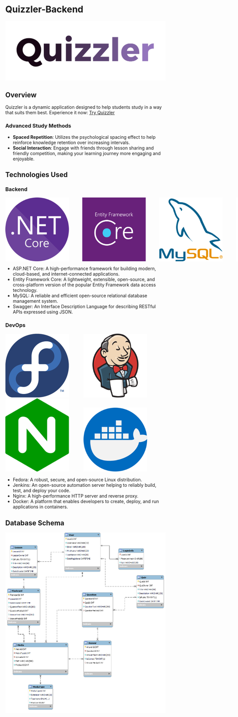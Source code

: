 <h1>Quizzler-Backend</h1>

<img src="media/quizzler.png" alt="Quizzler Logo">

<h2>Overview</h2>
<p>Quizzler is a dynamic application designed to help students study in a way that suits them best. Experience it now: <a href="https://quizzler-app.vercel.app/">Try Quizzler</a></p>

<h3>Advanced Study Methods</h3>
<ul>
  <li><strong>Spaced Repetition</strong>: Utilizes the psychological spacing effect to help reinforce knowledge retention over increasing intervals.</li>
  <li><strong>Social Interaction</strong>: Engage with friends through lesson sharing and friendly competition, making your learning journey more engaging and enjoyable.</li>
</ul>

<h2>Technologies Used</h2>
<h3>Backend</h3>
<div style="display: flex;">
  <img src="media/aspnetcore.png" width="200px" alt="ASP.NET Icon">&emsp;&emsp;&emsp;
  <img src="media/frameworkcore.png" width="200px" alt="Entity Framework Core Icon">&emsp;&emsp;&emsp;
  <img src="media/mysql.png" width="200px" alt="MySQL Icon">&emsp;&emsp;&emsp;
  <img src="media/swagger.png" width="200px" alt="Swagger Icon">&emsp;&emsp;&emsp;
</div>
<ul>
  <li>ASP.NET Core: A high-performance framework for building modern, cloud-based, and internet-connected applications.</li>
  <li>Entity Framework Core: A lightweight, extensible, open-source, and cross-platform version of the popular Entity Framework data access technology.</li>
  <li>MySQL: A reliable and efficient open-source relational database management system.</li>
  <li>Swagger: An Interface Description Language for describing RESTful APIs expressed using JSON.</li>
</ul>

<h3>DevOps</h3>
<div style="display">
  <img src="media/fedora.png" width="200px" alt="Fedora Icon">&emsp;&emsp;&emsp;
  <img src="media/jenkins.png" width="200px" alt="Jenkins Icon">&emsp;&emsp;&emsp;
  <img src="media/nginx.png" width="200px" alt="Nginx Icon">&emsp;&emsp;&emsp;
  <img src="media/docker.png" width="200px" alt="Docker Icon">&emsp;&emsp;&emsp;
</div>
<ul>
  <li>Fedora: A robust, secure, and open-source Linux distribution.</li>
  <li>Jenkins: An open-source automation server helping to reliably build, test, and deploy your code.</li>
  <li>Nginx: A high-performance HTTP server and reverse proxy.</li>
  <li>Docker: A platform that enables developers to create, deploy, and run applications in containers.</li>
</ul>

<h2>Database Schema</h2>

<img src="media/database.png" alt="Database Schema">
